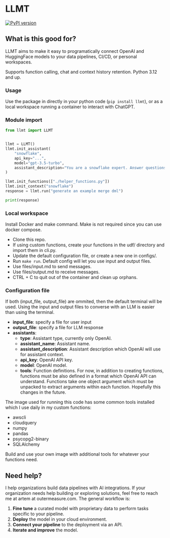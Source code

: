 # LLMT

[![PyPI version](https://badge.fury.io/py/llmt.svg)](https://badge.fury.io/py/llmt)

## What is this good for?

LLMT aims to make it easy to programatically connect OpenAI and HuggingFace models to your data pipelines, CI/CD, or personal workspaces.

Supports function calling, chat and context history retention. Python 3.12 and up.

### Usage

Use the package in directly in your python code (`pip install llmt`), or as a local workspace running a container to interact with ChatGPT.

### Module import

```python
from llmt import LLMT


llmt = LLMT()
llmt.init_assistant(
    "snowflake",
    api_key="...",
    model="gpt-3.5-turbo",
    assistant_description="You are a snowflake expert. Answer questions briefly in a sentence or less."
)

llmt.init_functions(["./helper_functions.py"])
llmt.init_context("snowflake")
response = llmt.run("generate an example merge dml")

print(response)
```

### Local workspace

Install Docker and make command. Make is not required since you can use docker compose.

- Clone this repo.
- If using custom functions, create your functions in the udf/ directory and import them in cli.py.
- Update the default configuration file, or create a new one in configs/.
- Run `make run`. Default config will let you use input and output files.
- Use files/input.md to send messages.
- Use files/output.md to receive messages.
- CTRL + C to quit out of the container and clean up orphans.

### Configuration file

If both (input_file, output_file) are ommited, then the default terminal will be used.
Using the input and output files to converse with an LLM is easier than using the terminal.

- **input_file**: specify a file for user input
- **output_file**: specify a file for LLM response
- **assistants**:
    - **type**: Assistant type, currently only OpenAI.
    - **assistant_name**: Assistant name.
    - **assistant_description**: Assistant description which OpenAI will use for assistant context.
    - **api_key**: OpenAI API key.
    - **model**: OpenAI model.
    - **tools**: Function definitions. For now, in addition to creating functions, functions must be also defined in a format which OpenAI API can understand. Functions take one object argument which must be unpacked to extract arguments within each function. Hopefully this changes in the future.

The image used for running this code has some common tools installed which I use daily in my custom functions:

- awscli
- cloudquery
- numpy
- pandas
- psycopg2-binary
- SQLAlchemy

Build and use your own image with additional tools for whatever your functions need.

## Need help?

I help organizations build data pipelines with AI integrations. If your organization needs help building or exploring solutions, feel free to reach me at artem at outermeasure.com. The general workflow is:

1. **Fine tune** a curated model with proprietary data to perform tasks specific to your pipeline.
2. **Deploy** the model in your cloud environment.
3. **Connect your pipeline** to the deployment via an API.
4. **Iterate and improve** the model.
